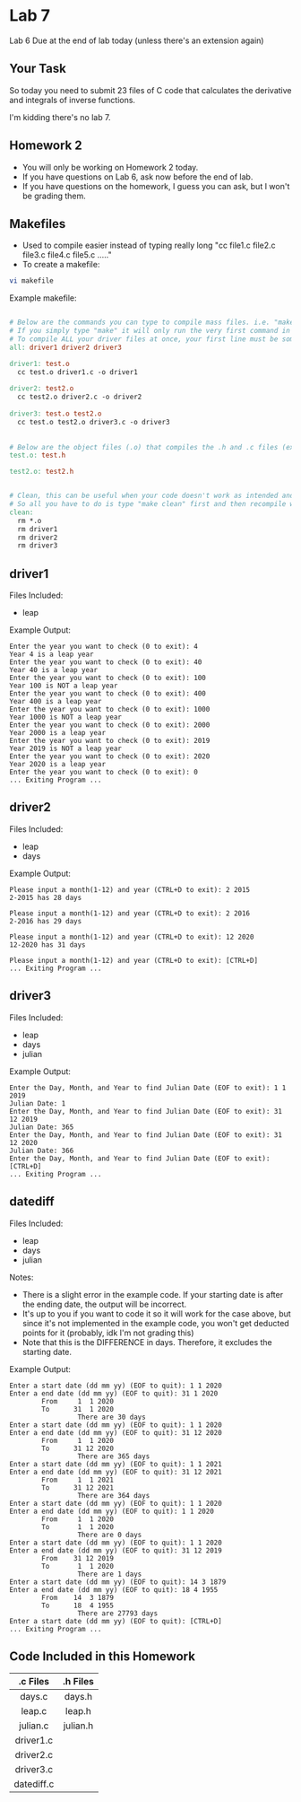 # Lab 7
Lab 6 Due at the end of lab today (unless there's an extension again)

## Your Task
So today you need to submit 23 files of C code that calculates the derivative and integrals of inverse functions.

I'm kidding there's no lab 7.


## Homework 2
- You will only be working on Homework 2 today.
- If you have questions on Lab 6, ask now before the end of lab.
- If you have questions on the homework, I guess you can ask, but I won't be grading them.


## Makefiles
- Used to compile easier instead of typing really long "cc file1.c file2.c file3.c file4.c file5.c ....." 
- To create a makefile:
```bash
vi makefile
```

Example makefile:
```makefile

# Below are the commands you can type to compile mass files. i.e. "make driver1", "make driver2", etc.
# If you simply type "make" it will only run the very first command in this makefile. 
# To compile ALL your driver files at once, your first line must be somewhat like the first line shown below then type "make" or "make all"
all: driver1 driver2 driver3

driver1: test.o
  cc test.o driver1.c -o driver1
  
driver2: test2.o
  cc test2.o driver2.c -o driver2
  
driver3: test.o test2.o
  cc test.o test2.o driver3.c -o driver3
  
  
# Below are the object files (.o) that compiles the .h and .c files (except the driver.c files)
test.o: test.h

test2.o: test2.h 


# Clean, this can be useful when your code doesn't work as intended and you want to change stuff.
# So all you have to do is type "make clean" first and then recompile with "make driver1" or "make driver2" or "make" or "make all" or you get the idea...
clean:
  rm *.o
  rm driver1
  rm driver2
  rm driver3
```

## driver1
Files Included:
- leap

Example Output:
```
Enter the year you want to check (0 to exit): 4
Year 4 is a leap year
Enter the year you want to check (0 to exit): 40
Year 40 is a leap year
Enter the year you want to check (0 to exit): 100
Year 100 is NOT a leap year
Enter the year you want to check (0 to exit): 400
Year 400 is a leap year
Enter the year you want to check (0 to exit): 1000
Year 1000 is NOT a leap year
Enter the year you want to check (0 to exit): 2000
Year 2000 is a leap year
Enter the year you want to check (0 to exit): 2019
Year 2019 is NOT a leap year
Enter the year you want to check (0 to exit): 2020
Year 2020 is a leap year
Enter the year you want to check (0 to exit): 0
... Exiting Program ...
```

## driver2
Files Included:
- leap
- days

Example Output:
```
Please input a month(1-12) and year (CTRL+D to exit): 2 2015
2-2015 has 28 days

Please input a month(1-12) and year (CTRL+D to exit): 2 2016
2-2016 has 29 days

Please input a month(1-12) and year (CTRL+D to exit): 12 2020
12-2020 has 31 days

Please input a month(1-12) and year (CTRL+D to exit): [CTRL+D]
... Exiting Program ...
```

## driver3
Files Included:
- leap
- days
- julian

Example Output:
```
Enter the Day, Month, and Year to find Julian Date (EOF to exit): 1 1 2019
Julian Date: 1 
Enter the Day, Month, and Year to find Julian Date (EOF to exit): 31 12 2019
Julian Date: 365 
Enter the Day, Month, and Year to find Julian Date (EOF to exit): 31 12 2020
Julian Date: 366 
Enter the Day, Month, and Year to find Julian Date (EOF to exit): [CTRL+D]
... Exiting Program ...
```

## datediff
Files Included:
- leap
- days
- julian

Notes:
- There is a slight error in the example code. If your starting date is after the ending date, the output will be incorrect.
- It's up to you if you want to code it so it will work for the case above, but since it's not implemented in the example code, you won't get deducted points for it (probably, idk I'm not grading this)
- Note that this is the DIFFERENCE in days. Therefore, it excludes the starting date.

Example Output:
```
Enter a start date (dd mm yy) (EOF to quit): 1 1 2020  
Enter a end date (dd mm yy) (EOF to quit): 31 1 2020
        From     1  1 2020 
        To      31  1 2020
                 There are 30 days
Enter a start date (dd mm yy) (EOF to quit): 1 1 2020 
Enter a end date (dd mm yy) (EOF to quit): 31 12 2020
        From     1  1 2020 
        To      31 12 2020
                 There are 365 days
Enter a start date (dd mm yy) (EOF to quit): 1 1 2021
Enter a end date (dd mm yy) (EOF to quit): 31 12 2021
        From     1  1 2021 
        To      31 12 2021
                 There are 364 days
Enter a start date (dd mm yy) (EOF to quit): 1 1 2020
Enter a end date (dd mm yy) (EOF to quit): 1 1 2020
        From     1  1 2020 
        To       1  1 2020
                 There are 0 days
Enter a start date (dd mm yy) (EOF to quit): 1 1 2020
Enter a end date (dd mm yy) (EOF to quit): 31 12 2019
        From    31 12 2019 
        To       1  1 2020
                 There are 1 days
Enter a start date (dd mm yy) (EOF to quit): 14 3 1879
Enter a end date (dd mm yy) (EOF to quit): 18 4 1955
        From    14  3 1879 
        To      18  4 1955
                 There are 27793 days
Enter a start date (dd mm yy) (EOF to quit): [CTRL+D]
... Exiting Program ...
```


## Code Included in this Homework
| .c Files | .h Files |
| :---: | :---: |
| days.c | days.h |
| leap.c | leap.h |
| julian.c | julian.h |
| driver1.c |  |
| driver2.c |  |
| driver3.c |  |
| datediff.c |  |
